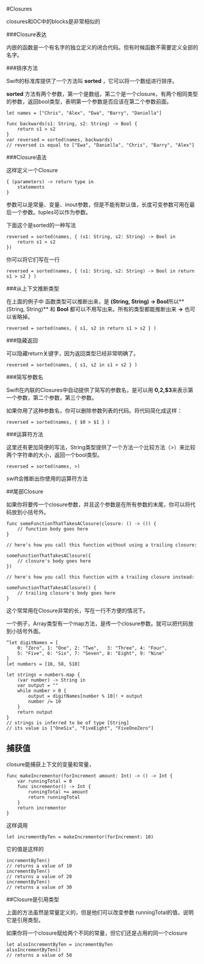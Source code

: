 #Closures

closures和OC中的blocks是非常相似的

###Closure表达

内嵌的函数是一个有名字的独立定义的闭合代码。但有时候函数不需要定义全部的名字。

###排序方法

Swift的标准库提供了一个方法叫 **sorted** ，它可以将一个数组进行排序。

**sorted** 方法有两个参数，第一个是数组，第二个是一个closure，有两个相同类型的参数，返回bool类型，表明第一个参数是否应该在第二个参数前面。

	let​ ​names​ = [​"Chris"​, ​"Alex"​, ​"Ewa"​, ​"Barry"​, ​"Daniella"​]

	func​ ​backwards​(​s1​: ​String​, ​s2​: ​String​) -> ​Bool​ {
	​    ​return​ ​s1​ > ​s2
	​}
	​var​ ​reversed​ = ​sorted​(​names​, ​backwards​)
	​// reversed is equal to ["Ewa", "Daniella", "Chris", "Barry", "Alex"]
	
###Closure语法

这样定义一个Closure

	{ (parameters) -> return type in
	    statements
	}
	
参数可以是常量、变量、inout参数，但是不能有默认值，长度可变参数可用在最后一个参数。tuples可以作为参数。

下面这个是sorted的一种写法

	reversed​ = ​sorted​(​names​, { (​s1​: ​String​, ​s2​: ​String​) -> ​Bool​ ​in
	​    ​return​ ​s1​ > ​s2
	​})
	
你可以将它们写在一行

	reversed​ = ​sorted​(​names​, { (​s1​: ​String​, ​s2​: ​String​) -> ​Bool​ ​in​ ​return​ ​s1​ > ​s2​ } )
	
###从上下文推断类型

在上面的例子中 函数类型可以推断出来，是 **(String, String) -> Bool**所以**(String, String)** 和 **Bool** 都可以不用写出来。所有的类型都能推断出来 **->** 也可以省略掉。

	reversed​ = ​sorted​(​names​, { ​s1​, ​s2​ ​in​ ​return​ ​s1​ > ​s2​ } )
	
###隐藏返回

可以隐藏return关键字，因为返回类型已经非常明确了。

	reversed​ = ​sorted​(​names​, { ​s1​, ​s2​ ​in​ ​s1​ > ​s2​ } )
	
###简写参数名

Swift在内联的Closures中自动提供了简写的参数名，是可以用 **$0,$2,$3**来表示第一个参数，第二个参数，第三个参数。

如果你用了这种参数名，你可以删除参数列表的代码。将代码简化成这样：

	reversed​ = ​sorted​(​names​, { ​$0​ > ​$1​ } )

###运算符方法

这里还有更加简便的写法，String类型提供了一个方法一个比较方法（>）来比较两个字符串的大小，返回一个bool类型。

	reversed​ = ​sorted​(​names​, >)

swift会推断出你使用的运算符方法

##尾部Closure

如果你将要传一个closure参数，并且这个参数是在所有参数的末尾，你可以将代码放到小括号外。

	func​ ​someFunctionThatTakesAClosure​(​closure​: () -> ()) {
	​    ​// function body goes here
	​}
	​ 
	​// here's how you call this function without using a trailing closure:
	​ 
	​someFunctionThatTakesAClosure​({
	​    ​// closure's body goes here
	​})
	​ 
	​// here's how you call this function with a trailing closure instead:
	​ 
	​someFunctionThatTakesAClosure​() {
	​    ​// trailing closure's body goes here
	​}

这个常常用在Closure非常的长，写在一行不方便的情况下。

一个例子，Array类型有一个map方法，是传一个closure参数。就可以把代码放到小括号外面。

	“let​ ​digitNames​ = [
	​    ​0​: ​"Zero"​, ​1​: ​"One"​, ​2​: ​"Two"​,   ​3​: ​"Three"​, ​4​: ​"Four"​,
	​    ​5​: ​"Five"​, ​6​: ​"Six"​, ​7​: ​"Seven"​, ​8​: ​"Eight"​, ​9​: ​"Nine"
	​]
	​let​ ​numbers​ = [​16​, ​58​, ​510​]
	
	let​ ​strings​ = ​numbers​.​map​ {
	​    (​var​ ​number​) -> ​String​ ​in
	​    ​var​ ​output​ = ​""
	​    ​while​ ​number​ > ​0​ {
	​        ​output​ = ​digitNames​[​number​ % ​10​]! + ​output
	​        ​number​ /= ​10
	​    }
	​    ​return​ ​output
	​}
	​// strings is inferred to be of type [String]
	​// its value is ["OneSix", "FiveEight", "FiveOneZero"]
	
## 捕获值

closure能捕获上下文的变量和常量，

	func​ ​makeIncrementor​(​forIncrement​ ​amount​: ​Int​) -> () -> ​Int​ {
	​    ​var​ ​runningTotal​ = ​0
	​    ​func​ ​incrementor​() -> ​Int​ {
	​        ​runningTotal​ += ​amount
	​        ​return​ ​runningTotal
	​    }
	​    ​return​ ​incrementor
	​}
	
这样调用

	let​ ​incrementByTen​ = ​makeIncrementor​(​forIncrement​: ​10​)

它的值是这样的

	incrementByTen​()
	​// returns a value of 10
	​incrementByTen​()
	​// returns a value of 20
	​incrementByTen​()
	​// returns a value of 30
	
##Closure是引用类型

上面的方法虽然是常量定义的，但是他们可以改变参数 runningTotal的值，说明它是引用类型。

如果你将一个closure赋给两个不同的常量，但它们还是占用的同一个closure

	let​ ​alsoIncrementByTen​ = ​incrementByTen
	​alsoIncrementByTen​()
	​// returns a value of 50